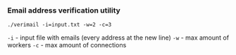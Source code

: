 ### Email address verification utility ###

```shell
./verimail -i=input.txt -w=2 -c=3
```

`-i` - input file with emails (every address at the new line)
`-w` - max amount of workers
`-c` - max amount of connections